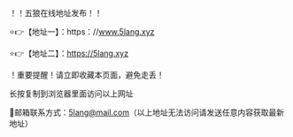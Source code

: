 ！️！️五狼在线地址发布！️！️

⭐️👉【地址一】：https：//www.5lang.xyz

⭐️👉【地址二】：https://5lang.xyz

！️重要提醒！️请立即收藏本页面，避免走丢！

长按复制到浏览器里面访问以上网址

📧邮箱联系方式：5lang@mail.com（以上地址无法访问请发送任意内容获取最新地址）
